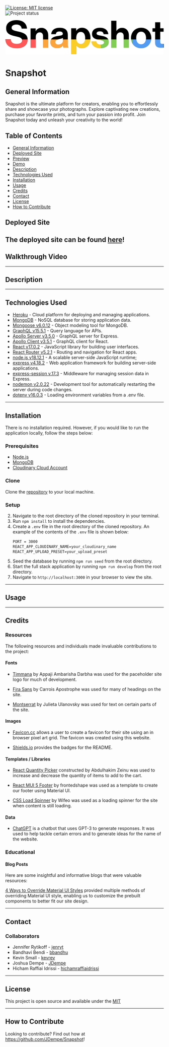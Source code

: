 [![License: MIT license](https://img.shields.io/badge/License-MIT_license-success)](https://opensource.org/licenses/MIT)  
![Project status](https://img.shields.io/badge/Status-Complete-success)

<p align="center"><img src="./client/src/assets/logo.png" alt="Snapshot"/></p>

# Snapshot

## General Information

Snapshot is the ultimate platform for creators, enabling you to effortlessly share and showcase your photographs. Explore captivating new creations, purchase your favorite prints, and turn your passion into profit. Join Snapshot today and unleash your creativity to the world!

## Table of Contents

- [General Information](#general-information)
- [Deployed Site](#deployed-site)
- [Preview](#preview)
- [Demo](#demo)
- [Description](#description)
- [Technologies Used](#technologies-used)
- [Installation](#installation)
- [Usage](#usage)
- [Credits](#credits)
- [Contact](#contact)
- [License](#license)
- [How to Contribute](#how-to-contribute)

## Deployed Site

## The deployed site can be found [here](https://snapshot-marketplace-686f3ea90bb8.herokuapp.com/)!

## Walkthrough Video

---

## Description

---

## Technologies Used

- [Heroku](https://www.heroku.com/) - Cloud platform for deploying and managing applications.
- [MongoDB](https://www.mongodb.com/) - NoSQL database for storing application data.
- [Mongoose v6.0.12](https://www.npmjs.com/package/mongoose) - Object modeling tool for MongoDB.
- [GraphQL v15.5.1](https://www.npmjs.com/package/graphql) - Query language for APIs.
- [Apollo Server v3.5.0](https://www.npmjs.com/package/apollo-server-express) - GraphQL server for Express.
- [Apollo Client v3.5.1](https://www.npmjs.com/package/apollo-client) - GraphQL client for React.
- [React v17.0.2](https://reactjs.org/) - JavaScript library for building user interfaces.
- [React Router v5.2.1](https://www.npmjs.com/package/react-router) - Routing and navigation for React apps.
- [node.js v18.12.1](https://nodejs.org/en) - A scalable server-side JavaScript runtime;
- [express v4.18.2](https://www.npmjs.com/package/express) - Web application framework for building server-side applications.
- [express-session v.17.3](https://www.npmjs.com/package/express-session) - Middleware for managing session data in Express.
- [nodemon v2.0.22](https://www.npmjs.com/package/nodemon) - Development tool for automatically restarting the server during code changes.
- [dotenv v16.0.3](https://www.npmjs.com/package/dotenv) - Loading environment variables from a .env file.

---

## Installation

There is no installation required. However, if you would like to run the application locally, follow the steps below:

### Prerequisites

- [Node.js](https://nodejs.org/en/)
- [MongoDB](https://www.mongodb.com/try/download/community)
- [Cloudinary Cloud Account](https://cloudinary.com/)

### Clone

Clone the [repository](https://github.com/JDempe/Snapshot) to your local machine.

### Setup

2. Navigate to the root directory of the cloned repository in your terminal.
3. Run `npm install` to install the dependencies.
4. Create a `.env` file in the root directory of the cloned repository. An example of the contents of the `.env` file is shown below:
   ```
   PORT = 3000
   REACT_APP_CLOUDINARY_NAME=your_cloudinary_name
   REACT_APP_UPLOAD_PRESET=your_upload_preset
   ```
5. Seed the database by running `npm run seed` from the root directory.
6. Start the full stack application by running `npm run develop` from the root directory.
7. Navigate to `http://localhost:3000` in your browser to view the site.

---

## Usage

---

## Credits

### Resources

The following resources and individuals made invaluable contributions to the project:

#### Fonts

- [Timmana](https://fonts.google.com/specimen/Timmana?query=timmana) by Appaji Ambarisha Darbha was used for the paceholder site logo for much of development.

- [Fira Sans](https://fonts.google.com/specimen/Fira+Sans?query=fira+sans) by Carrois Apostrophe was used for many of headings on the site.

- [Montserrat](https://fonts.google.com/specimen/Montserrat?query=montserrat) by Julieta Ulanovsky was used for text on certain parts of the site.

#### Images

- [Favicon.cc](https://www.favicon.cc/) allows a user to create a favicon for their site using an in browser pixel art grid. The favicon was created using this website.

- [Shields.io](https://shields.io/) provides the badges for the README.

#### Templates / Libraries

- [React Quantity Picker](https://easycodesolution.com/2021/06/22/react-quantity-picker/) constructed by Abdulhakim Zeinu was used to increase and decrease the quantity of items to add to the cart.

- [React MUI 5 Footer](https://frontendshape.com/post/create-a-footer-in-react-mui-5) by frontedshape was used as a template to create our footer using Material UI.

- [CSS Load Spinner](https://cssload.net/en/spinners/5) by Wifeo was used as a loading spinner for the site when content is still loading.

#### Data

- [ChatGPT](https://chat.openai.com/) is a chatbot that uses GPT-3 to generate responses. It was used to help tackle certain errors and to generate ideas for the name of the website.

### Educational

#### Blog Posts

Here are some insightful and informative blogs that were valuable resources:

[4 Ways to Override Material UI Styles](https://blog.bitsrc.io/4-ways-to-override-material-ui-styles-43aee2348ded) provided multiple methods of overriding Material UI style, enabling us to customize the prebuilt components to better fit our site design.

---

## Contact

### Collaborators

- Jennifer Rytikoff - [jenryt](https://github.com/jenryt)
- Bandhavi Bendi - [bbandhu](https://github.com/bbandhu)
- Kevin Small - [kevrev](https://github.com/Kevrev)
- Joshua Dempe - [JDempe](https://github.com/JDempe)
- Hicham Raffiai Idrissi - [hichamraffiaidrissi](https://github.com/hichamraffiaidrissi)

---

## License

This project is open source and available under the [MIT](./LICENSE)

---

## How to Contribute

Looking to contribute? Find out how at https://github.com/JDempe/Snapshot!
